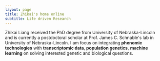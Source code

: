 ```yaml
---
layout: page
title: Zhikai's home online
subtitle: Life driven Research
---
```


Zhikai Liang received the PhD degree from University of Nebraska-Lincoln and is currently a postdoctoral scholar at Prof. James C. Schnable's lab in University of Nebraska-Lincoln. I am focus on integrating **phenomic technologies** with **transcriptomic data**, **population genetics**, **machine learning** on solving interested genetic and biological questions.
